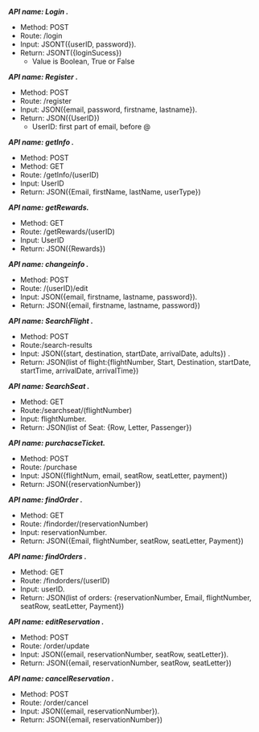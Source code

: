 **_API name: Login ._**
  * Method: POST
  * Route: /login
  * Input: JSONT({userID, password}). 
  * Return: JSONT({loginSucess})
    * Value is Boolean, True or False

**_API name: Register ._** 
  * Method: POST
  * Route: /register
  * Input: JSON({email, password, firstname, lastname}). 
  * Return: JSON({UserID})
    * UserID: first part of email, before @ 

**_API name: getInfo ._** 
  * Method: POST
  * Method: GET
  * Route: /getInfo/(userID)
  * Input: UserID
  * Return: JSON({Email, firstName, lastName, userType})

**_API name: getRewards._**
  * Method: GET
  * Route: /getRewards/(userID)
  * Input: UserID
  * Return: JSON({Rewards})

**_API name: changeinfo ._**
  * Method: POST
  * Route: /(userID)/edit
  * Input: JSON({email, firstname, lastname, password}). 
  * Return: JSON({email, firstname, lastname, password})

**_API name: SearchFlight ._**
  * Method: POST
  * Route:/search-results
  * Input: JSON({start, destination, startDate, arrivalDate, adults}) .
  * Return: JSON(list of flight:{flightNumber, Start, Destination, startDate, startTime, arrivalDate, arrivalTime})
  
**_API name: SearchSeat ._**
  * Method: GET
  * Route:/searchseat/(flightNumber)
  * Input: flightNumber. 
  * Return: JSON(list of Seat: {Row, Letter, Passenger})

**_API name: purchacseTicket._** 
  * Method: POST
  * Route: /purchase
  * Input: JSON({flightNum, email, seatRow, seatLetter, payment})
  * Return: JSON({reservationNumber})

**_API name: findOrder ._**
  * Method: GET
  * Route: /findorder/(reservationNumber)
  * Input: reservationNumber. 
  * Return: JSON({Email, flightNumber, seatRow, seatLetter, Payment})
  
**_API name: findOrders ._**
  * Method: GET
  * Route: /findorders/(userID)
  * Input: userID. 
  * Return: JSON(list of orders: {reservationNumber, Email, flightNumber, seatRow, seatLetter, Payment})

**_API name: editReservation ._** 
  * Method: POST
  * Route: /order/update
  * Input: JSON({email, reservationNumber, seatRow, seatLetter}). 
  * Return: JSON({email, reservationNumber, seatRow, seatLetter})
 
**_API name: cancelReservation ._** 
  * Method: POST
  * Route: /order/cancel
  * Input: JSON({email, reservationNumber}). 
  * Return: JSON({email, reservationNumber})








